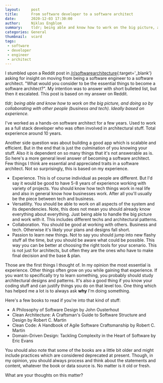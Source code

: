 ```yaml
---
layout:     post
title:      From software developer to a software architect
date:       2020-12-03 17:30:00
author:     Niklas Engblom
summary:    tldr; being able and know how to work on the big picture, and doing so by collaborating with other people (business and tech). Ideally based on experience.
categories: General
thumbnail:  vcard
tags:
 - software
 - developer
 - engineer
 - architect
---
```


I stumbled upon a Reddit post in [/r/softwarearchitecture](https://www.reddit.com/r/softwarearchitecture/){:target='_blank'} asking for insight on moving from being a software engineer to a software architect. "What would you consider to be the essential things to become a software architect?". My intention was to answer with short bulleted list, but then it escalated. This post is based on my answer on Reddit.

*tldr; being able and know how to work on the big picture, and doing so by collaborating with other people (business and tech). Ideally based on experience.*

I've worked as a hands-on software architect for a few years. Used to work as a full stack developer who was often involved in architectural stuff. Total experience around 10 years.

Another side question was about building a good app which is scalable and efficient. But in the end that is just the culmination of you knowing your stuff. Also it is dependent on so many things that it's not answerable as is. So here's a more general level answer of becoming a software architect. Few things I think are essential and appreciated traits in a software architect. Not so surprisingly, this is based on my experience.

* Experience. This is of course individual as people are different. But I'd say it would be good to have 5-8 years of experience working with variety of projects. You should know how tech things work in real life and also in general know how businesses work. After all you'll usually be the piece between tech and business.
* Versatility. You should be able to work on all aspects of the system and its dependencies. Note, this does not mean you should already know everything about everything. Just being able to handle the big picture and work with it. This includes different techs and architectural patterns.
* Collaboration. You should be good at working with others. Business and tech. Otherwise it's likely your plans and designs fall short.
* Passion to learn new things. Not to say you should jump into new flashy stuff all the time, but you should be aware what could be possible. This way you can be better at choosing the right tools for your scenario. This is not just for architects, but often they are the ones who have to make final decision and the base & plan.

Those are the first things I thought of. In my opinion the most essential is experience. Other things often grow on you while gaining that experience. If you want to specifically try to learn something, you probably should study architectural designs and patterns. It's also a good thing if you know your coding stuff and can justify things you do on that level too. One thing which has helped me a lot is to always ask **why** I'm doing something.

Here's a few books to read if you're into that kind of stuff:

* A Philosophy of Software Design by John Ousterhout
* Clean Architecture: A Craftsman's Guide to Software Structure and Design by Robert C. Martin
* Clean Code: A Handbook of Agile Software Craftsmanship by Robert C. Martin
* Domain-Driven Design: Tackling Complexity in the Heart of Software by Eric Evans

You should also note that some of the books are a little bit older and might include practices which are considered deprecated at present. Though, in my opinion, you should always process and think about the statements and content, whatever the book or data source is. No matter is it old or fresh.

What are your thoughts on this matter?

